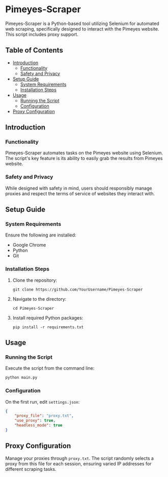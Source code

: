# Pimeyes-Scraper

Pimeyes-Scraper is a Python-based tool utilizing Selenium for automated web scraping, specifically designed to interact with the Pimeyes website. This script includes proxy support.

## Table of Contents
- [Introduction](#introduction)
  - [Functionality](#functionality)
  - [Safety and Privacy](#safety-and-privacy)
- [Setup Guide](#setup-guide)
  - [System Requirements](#system-requirements)
  - [Installation Steps](#installation-steps)
- [Usage](#usage)
  - [Running the Script](#running-the-script)
  - [Configuration](#configuration)
- [Proxy Configuration](#proxy-configuration)

## Introduction

### Functionality

Pimeyes-Scraper automates tasks on the Pimeyes website using Selenium. The script's key feature is its ability to easily grab the results from Pimeyes website.

### Safety and Privacy

While designed with safety in mind, users should responsibly manage proxies and respect the terms of service of websites they interact with.

## Setup Guide

### System Requirements

Ensure the following are installed:
- Google Chrome
- Python
- Git

### Installation Steps

1. Clone the repository:

   ```
   git clone https://github.com/YourUsername/Pimeyes-Scraper
   ```

2. Navigate to the directory:

   ```
   cd Pimeyes-Scraper
   ```

3. Install required Python packages:

   ```
   pip install -r requirements.txt
   ```

## Usage

### Running the Script

Execute the script from the command line:

```bash
python main.py
```

### Configuration

On the first run, edit `settings.json`:

```json
{
    "proxy_file": "proxy.txt",
    "use_proxy": true,
    "headless_mode": true
}
```

## Proxy Configuration

Manage your proxies through `proxy.txt`. The script randomly selects a proxy from this file for each session, ensuring varied IP addresses for different scraping tasks.
